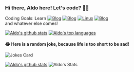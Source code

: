 ### Hi there, Aldo here! Let's code? 🧑‍💻

Coding Goals: Learn
[![Blog](https://img.shields.io/badge/Java-ED8B00?style=for-the-badge&logo=java&logoColor=white)]()
[![Blog](https://img.shields.io/badge/dev.to-0A0A0A?style=for-the-badge&logo=devdotto&logoColor=white)]()
[![Linux](https://svgshare.com/i/Zhy.svg)]()
[![Blog](https://img.shields.io/badge/GitHub-100000?style=for-the-badge&logo=github&logoColor=white)](https://github.com/AJ-Souza) </br> and whatever else comes!

[![Aldo's github stats](https://github-readme-stats.vercel.app/api?username=Naereen&theme=blue-green)](https://github.com/AJ-Souza/github-readme-stats)
[![Aldo's top languages](https://github-readme-stats.vercel.app/api/top-langs/?username=Naereen&theme=blue-green)](https://github.com/AJ-Souza/github-readme-stats)


#### 😂 Here is a random joke, because life is too short to be sad!
![Jokes Card](https://readme-jokes.vercel.app/api)


[![Aldo's github stats](https://github-readme-stats.vercel.app/api?username=AJ-Souza&theme=blue-green)](https://github.com/AJ-Souza/github-readme-stats)
![Aldo's Stats](https://github-readme-stats.vercel.app/api/top-langs/?username=AJ-Souza&theme=blue-green)
